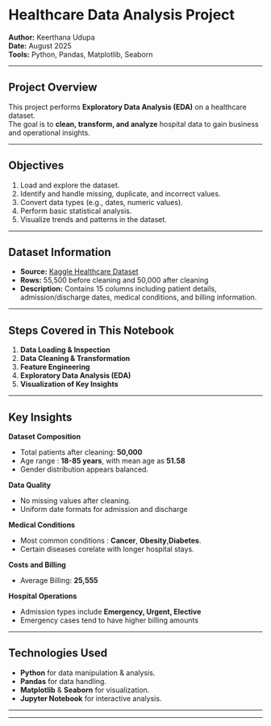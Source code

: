 # Healthcare Data Analysis Project

**Author:** Keerthana Udupa  
**Date:** August 2025  
**Tools:** Python, Pandas, Matplotlib, Seaborn  

---

## Project Overview
This project performs **Exploratory Data Analysis (EDA)** on a healthcare dataset.  
The goal is to **clean, transform, and analyze** hospital data to gain business and operational insights.

---

## Objectives
1. Load and explore the dataset.
2. Identify and handle missing, duplicate, and incorrect values.
3. Convert data types (e.g., dates, numeric values).
4. Perform basic statistical analysis.
5. Visualize trends and patterns in the dataset.

---

## Dataset Information
- **Source:** [Kaggle Healthcare Dataset](https://www.kaggle.com/datasets/prasad22/healthcare-dataset)
- **Rows:** 55,500 before cleaning and 50,000 after cleaning
- **Description:** Contains 15 columns including patient details, admission/discharge dates, medical conditions, and billing information.

---

## Steps Covered in This Notebook
1. **Data Loading & Inspection** 
2. **Data Cleaning & Transformation** 
3. **Feature Engineering**
4. **Exploratory Data Analysis (EDA)**
5. **Visualization of Key Insights**

---

## Key Insights
**Dataset Composition**
- Total patients after cleaning: **50,000**
- Age range : **18-85 years**, with mean age as **51.58**
- Gender distribution appears balanced.

**Data Quality**
- No missing values after cleaning.
- Uniform date formats for admission and discharge

**Medical Conditions**
- Most common conditions : **Cancer**, **Obesity**,**Diabetes**.
- Certain diseases corelate with longer hospital stays.

**Costs and Billing**
- Average Billing: **25,555**

**Hospital Operations**
- Admission types include **Emergency, Urgent, Elective**
- Emergency cases tend to have higher billing amounts


---
## Technologies Used
- **Python** for data manipulation & analysis.
- **Pandas** for data handling.
- **Matplotlib** & **Seaborn** for visualization.
- **Jupyter Notebook** for interactive analysis.

---
---
